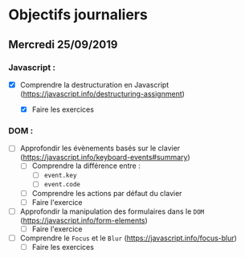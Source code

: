 # Objectifs journaliers

## Mercredi 25/09/2019

### Javascript :

  * [x] Comprendre la destructuration en Javascript (https://javascript.info/destructuring-assignment)
    * [x] Faire les exercices
  


### DOM : 

  * [ ] Approfondir les évènements basés sur le clavier (https://javascript.info/keyboard-events#summary)
    * [ ] Comprendre la différence entre : 
      * [ ] `event.key`
      * [ ] `event.code`
    * [ ] Comprendre les actions par défaut du clavier
    * [ ] Faire l'exercice

  * [ ] Approfondir la manipulation des formulaires dans le `DOM` (https://javascript.info/form-elements)
    * [ ] Faire l'exercice
  
  * [ ] Comprendre le `Focus` et le `Blur` (https://javascript.info/focus-blur)
    * [ ] Faire les exercices